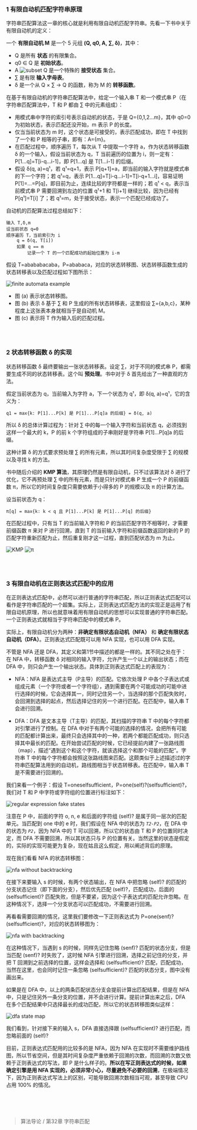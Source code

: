 ### 1 有限自动机匹配字符串原理

字符串匹配算法这一章的核心就是利用有限自动机匹配字符串。先看一下书中关于有限自动机的定义：

一个 **有限自动机 M** 是一个 5 元组 **(Q, q0, A, ∑, δ)**，其中：

- Q 是所有 **状态** 的有限集合。
- q0 ∈ Q 是 **初始状态**。
- A ![subset](images/subset.svg "subset") Q 是一个特殊的 **接受状态** 集合。
- ∑ 是有限 **输入字母表**。
- δ 是一个从 Q × ∑ → Q 的函数，称为 M 的 **转移函数**。

在基于有限自动机的字符串匹配算法中，给定一个输入串 T 和一个模式串 P（在字符串匹配算法中，T 和 P 都由 ∑ 中的元素组成）：

- 用模式串中字符的索引号表示自动机的状态，于是 Q={0,1,2...m}，其中 q0=0 为初始状态，表示匹配还没开始，m 表示 P 的长度。
- 仅当当前状态为 m 时，这个状态是可接受的，表示匹配成功，即在 T 中找到了一个和 P 相等的子串，即有：A={m}。
- 在匹配过程中，顺序遍历 T，每次从 T 中提取一个字符 a，作为状态转移函数 δ 的一个输入，假设当前状态为 q，T 当前遍历的位置为 i，则一定有： P\[1...q\]=T\[i-q...i-1\]，即 P\[1...q\] 是 T\[1...i-1\] 的后缀。
- 假设 δ(q, a)=q¹，若 q¹=q+1，表示 P\[q+1\]=a，即当前的输入字符就是模式串的下一个字符；若 q¹=q，表示 P\[1...q\]=T\[i-q...i-1\]=T\[i-q+1...i\]，容易证明 P\[1\]=...=P\[q\]，即目前为止，连续比较的字符都是一样的；若 q¹ < q，表示当前模式串 P 需要回溯到左边的位置 q¹+1 和 T\[i+1\] 继续比较，因为已经有 P\[q¹\]=T\[i\] 了；若 q¹=m，处于接受状态，表示一个匹配已经成功了。

自动机的匹配算法过程总结如下：

```
输入 T,δ,m
设当前状态 q=0
顺序遍历 T，当前索引为 i
    q = δ(q, T[i])
    如果 q == m
        记录一个 T 的一个匹配成功的起始位置为 i-m
```

假设 T=abababacaba，P=ababaca，对应的状态转移图、状态转移函数生成的状态转移表以及匹配过程如下图所示：

![finite automata example](images/finite_automata_example.png "finite automata example")

- 图 (a) 表示状态转移图。
- 图 (b) 表示 δ 基于 ∑ 和 P 生成的所有状态转移表，这里假设 ∑={a,b,c}，某种程度上这张表本身就相当于是自动机 M。
- 图 (c) 表示将 T 作为输入后的匹配过程。

<br>
<br>

### 2 状态转移函数 δ 的实现

状态转移函数 δ 最终要输出一张状态转移表。设定 ∑，对于不同的模式串 P，都需要生成不同的状态转移表。这个叫 **预处理**。书中对于 δ 首先给出了一种直观的方法。

假定当前状态为 q，当前输入为字符 a，下一个状态为 q¹，即 δ(q, a)=q¹，它的含义为：

```
q1 = max{k: P[1]...P[k] 是 P[1]...P[q]a 的后缀} = δ(q, a)
```

所以 δ 的总体计算过程为：针对 ∑ 中的每一个输入字符和当前状态 q，必须找到这样一个最大的 k，P 的前 k 个字符组成的子串刚好是字符串 P\[1\]...P\[q\]a 的后缀。

这种计算 δ 的方式要求预处理 ∑ 的所有元素，所以其时间复杂度受限于 ∑ 的规模以及寻找 k 的方法。

书中随后介绍的 **KMP 算法**，其原理仍然是有限自动机，只不过该算法对 δ 进行了优化，它不再预处理 ∑ 中的所有元素，而是只针对模式串 P 生成一个 P 的前缀函数 π，所以它的时间复杂度只需要依赖于小得多的 P 的规模以及 π 的计算方法。

设当前状态为 q：

```
π[q] = max{k: k < q 且 P[1]...P[k] 是 P[1]...P[q] 的后缀}
```

在匹配过程中，只有当 T 的当前输入字符和 P 的当前匹配字符不相等时，才需要前缀函数 π 来对 P 进行回溯，直到 T 的当前输入字符和前缀函数返回的新的 P 的匹配字符重新匹配为止，然后重复刚才这一过程，直到匹配状态为 m 为止。

![KMP](images/kmp.png "KMP")
![π](images/prefix_function.png "π")

<br>
<br>

### 3 有限自动机在正则表达式匹配中的应用

在正则表达式匹配中，必然可以进行普通的字符串匹配，所以正则表达式匹配可以看作是字符串匹配的一个超集。实际上，正则表达式匹配方法的实现正是运用了有限自动机原理，所以也就意味着用有限自动机的思想可以实现普通的字符串匹配。一个正则表达式就相当于字符串匹配中的模式串 P。

实际上，有限自动机分为两种：**非确定有限状态自动机（NFA）** 和 **确定有限状态自动机（DFA）**。正则表达式匹配既可以用 NFA 实现，也可以用 DFA 实现。

不管是 NFA 还是 DFA，其定义和第1节中描述的都是一样的。其不同之处在于：在 NFA 中，转移函数 δ 对相同的输入字符，允许产生一个以上的输出状态；而在 DFA 中，则只会产生一个输出状态。具体到正则表达式匹配上的表现为：

- NFA：NFA 是表达式主导（P主导）的匹配。它依次处理 P 中各个子表达式或组成元素（一个字符或者一个字符组），遇到需要在两个可能成功的可能中进行选择的时候，它会选择其一，同时记住另一个，当选择的那个匹配失败时，会回溯到选择的起点，然后选择记住的另一个进行匹配。在匹配中，输入串 T 会进行回溯。

- DFA：DFA 是文本主导（T主导）的匹配，其扫描的字符串 T 中的每个字符都对引擎进行了控制。在 DFA 中对于有两个可能的选择的情况，会把所有可能的匹配都计算出来，最终只会选择其中的一种，若两个都能匹配成功，则只选择其中最长的匹配。在开始尝试匹配的时候，它已经提前内建了一张路线图（map），描述“遇到这个和这个字符，就该选择这个和那个可能的匹配”。字符串 T 中的每个字符都会按照这张路线图来匹配。这颇类似于上述描述过的字符串匹配算法用到的自动机，路线图相当于状态转移表。在匹配中，输入串 T 是不需要进行回溯的。

我们来看一个例子：假设 T=oneselfsufficient，P=one(self)?(selfsufficient)?，我们对 T 和 P 中字符或字符组的位置进行标注如下：

![regular expression fake states](images/regular_expression_fake_states.png "regular expression fake states")

注意在 P 中，前面的字符 o, n, e 和后面的字符组 (self)? 是属于同一层次的匹配单元。当匹配到 one 中的 e 时，我们假设在 NFA 中的状态为 *```T2-P2```*，在 DFA 中的状态为 *```P2```*，因为 NFA 中的 T 可以回溯，所以它的状态由 T 和 P 的位置同时决定，而 DFA 不需要回溯，所以其状态只与 P 的位置有关。当然这里的状态是假定的，实际的实现可能更为复杂，现在姑且这么假定，用以阐述背后的原理。

现在我们看看 NFA 的状态转移图：

![nfa without backtracking](images/nfa_without_backtracking.png "nfa without backtracking")

在接下来要输入 s 的时候，有两个状态输出，在 NFA 中把忽略 (self)? 的匹配的分支状态记住（即下面的分支），然后优先匹配 (self)?，匹配成功，后面的 (selfsufficient)? 匹配失败，但是不要紧，因为这个子表达式的匹配允许忽略。在这种情况下，选择一个分支状态可以匹配成功，不需要进行回溯。

再看看需要回溯的情况，这里我们要修改一下正则表达式为 P=one(senf)?(selfsufficient)?，对应的状态转移图为：

![nfa with backtracking](images/nfa_with_backtracking.png "nfa withπ backtracking")

在这种情况下，当遇到 s 的时候，同样先记住忽略 (senf)? 匹配的状态分支，但是当匹配 (senf)? 时失败了，这时候 NFA 引擎进行回溯，选择之前记住的分支，并把 T 回溯到之前选择的位置，这样会选择和 (selfsufficient)? 匹配，匹配成功，当然在这里，也会同时记住一条忽略 (selfsufficient)? 匹配的状态分支，图中没有画出来。

如果是在 DFA 中，以上的两条匹配状态分支会提前计算出匹配结果，但是在 NFA 中，只是记住另外一条分支的位置，并不会进行计算。提前计算出来之后，DFA 在多个匹配结果中只选择最长的成功匹配，所以它的状态转移图类似这样：

![dfa state map](images/dfa_state_map.png "dfa state map")

我们看到，针对接下来的输入 s，DFA 直接选择跟 (selfsufficient)? 进行匹配，而忽略前面的 (self)? 

目前，正则表达式匹配用的比较多的是 NFA，因为 NFA 在实现时不需要维护路线图，所以节省空间，但是其时间复杂度严重依赖于回溯的次数，而回溯的次数又依赖于正则表达式的写法，即 P 是什么样子的。**所以在写正则表达式的时候，如果确定引擎是用 NFA 实现的，必须非常小心，尽量避免不必要的回溯**，在极端情况下，因为正则表达式写法上的区别，可能导致回溯次数相当可观，甚至导致 CPU 占用 100% 的情况。

<br>
<br>
<br>

>算法导论 / 第32章 字符串匹配

